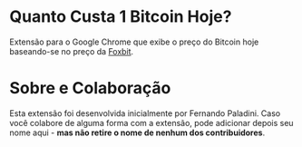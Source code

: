 Quanto Custa 1 Bitcoin Hoje?
==================

Extensão para o Google Chrome que exibe o preço do Bitcoin hoje baseando-se no preço da [Foxbit](http://www.foxbit.com.br).

Sobre e Colaboração
==================
Esta extensão foi desenvolvida inicialmente por Fernando Paladini. Caso você colabore de alguma forma com a extensão, pode adicionar depois seu nome aqui - **mas não retire o nome de nenhum dos contribuidores**.


